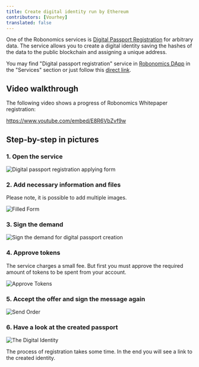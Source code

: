 ```yaml
---
title: Create digital identity run by Ethereum 
contributors: [Vourhey]
translated: false
---
```


One of the Robonomics services is [Digital Passport Registration](https://dapp.robonomics.network/#/passport/) for arbitrary data. The service allows you to create a digital identity saving the hashes of the data to the public blockchain and assigning a unique address.

You may find "Digital passport registration" service in [Robonomics DApp](https://dapp.robonomics.network/) in the "Services" section or just follow this [direct link](https://dapp.robonomics.network/#/passport/).


## Video walkthrough

The following video shows a progress of Robonomics Whitepaper registration:

https://www.youtube.com/embed/E8R6VbZvf9w

## Step-by-step in pictures

### 1. Open the service

![Digital passport registration applying form](../images/case_digital_passport_1.jpg "Digital passport registration applying form")

### 2. Add necessary information and files

Please note, it is possible to add multiple images.

![Filled Form](../images/case_digital_passport_2.jpg "Filled Form")

### 3. Sign the demand

![Sign the demand for digital passport creation](../images/case_digital_passport_3.jpg "Sign the demand for digital passport creation")


### 4. Approve tokens

The service charges a small fee. But first you must approve the required amount of tokens to be spent from your account.

![Approve Tokens](../images/case_digital_passport_4.jpg "Approve Tokens")


### 5. Accept the offer and sign the message again

![Send Order](../images/case_digital_passport_5.jpg "Send Order")

### 6. Have a look at the created passport

![The Digital Identity](../images/case_digital_passport_6.jpg "The Digital Identity") 

The process of registration takes some time. In the end you will see a link to the created identity.
